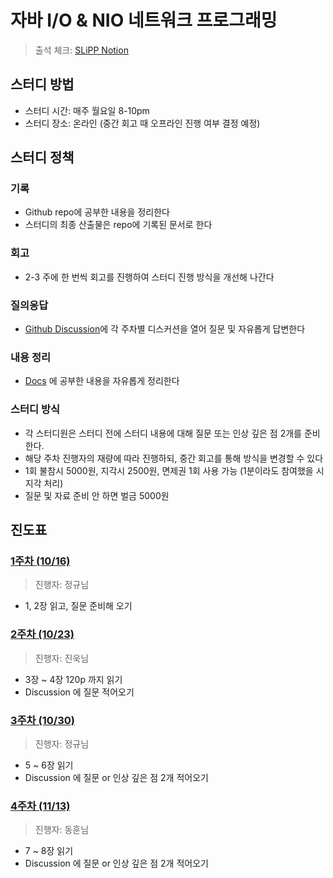 # 자바 I/O & NIO 네트워크 프로그래밍

> 출석 체크: [SLiPP Notion](https://www.notion.so/I-O-NIO-edc9de844e1040e9b4f8c3ac6a460dfd)

## 스터디 방법

- 스터디 시간: 매주 월요일 8-10pm
- 스터디 장소: 온라인 (중간 회고 때 오프라인 진행 여부 결정 예정)
  
## 스터디 정책

### 기록

- Github repo에 공부한 내용을 정리한다
- 스터디의 최종 산출물은 repo에 기록된 문서로 한다

### 회고

- 2-3 주에 한 번씩 회고를 진행하여 스터디 진행 방식을 개선해 나간다

### 질의응답

- [Github Discussion](https://github.com/slippStudy/java-network-study/discussions)에 각 주차별 디스커션을 열어 질문 및 자유롭게 답변한다

### 내용 정리

- [Docs](https://github.com/slippStudy/java-network-study/tree/main/docs) 에 공부한 내용을 자유롭게 정리한다

### 스터디 방식

- 각 스터디원은 스터디 전에 스터디 내용에 대해 질문 또는 인상 깊은 점 2개를 준비한다.
- 해당 주차 진행자의 재량에 따라 진행하되, 중간 회고를 통해 방식을 변경할 수 있다
- 1회 불참시 5000원, 지각시 2500원, 면제권 1회 사용 가능 (1분이라도 참여했을 시 지각 처리)
- 질문 및 자료 준비 안 하면 벌금 5000원

## 진도표

### [1주차 (10/16)](https://github.com/slippStudy/java-network-study/discussions/1)

> 진행자: 정규님
>

- 1, 2장 읽고, 질문 준비해 오기

### [2주차 (10/23)](https://github.com/slippStudy/java-network-study/discussions/5)

> 진행자: 진욱님
>

- 3장 ~ 4장 120p 까지 읽기
- Discussion 에 질문 적어오기

### [3주차 (10/30)](https://github.com/slippStudy/java-network-study/discussions/7)

> 진행자: 정규님
>

- 5 ~ 6장 읽기
- Discussion 에 질문 or 인상 깊은 점 2개 적어오기

### [4주차 (11/13)](https://github.com/slippStudy/java-network-study/discussions/10)

> 진행자: 동훈님
>

- 7 ~ 8장 읽기
- Discussion 에 질문 or 인상 깊은 점 2개 적어오기
